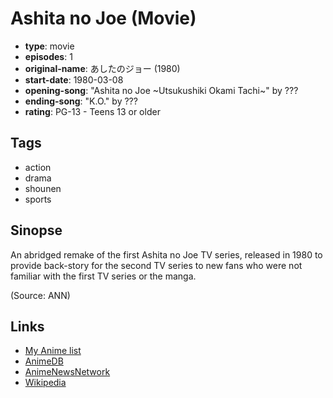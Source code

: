 # Ashita no Joe (Movie)

-   **type**: movie
-   **episodes**: 1
-   **original-name**: あしたのジョー (1980)
-   **start-date**: 1980-03-08
-   **opening-song**: "Ashita no Joe ~Utsukushiki Okami Tachi~" by ???
-   **ending-song**: "K.O." by ???
-   **rating**: PG-13 - Teens 13 or older

## Tags

-   action
-   drama
-   shounen
-   sports

## Sinopse

An abridged remake of the first Ashita no Joe TV series, released in 1980 to provide back-story for the second TV series to new fans who were not familiar with the first TV series or the manga.

(Source: ANN)

## Links

-   [My Anime list](https://myanimelist.net/anime/2920/Ashita_no_Joe_Movie)
-   [AnimeDB](http://anidb.info/perl-bin/animedb.pl?show=anime&aid=1631)
-   [AnimeNewsNetwork](http://www.animenewsnetwork.com/encyclopedia/anime.php?id=3475)
-   [Wikipedia](http://en.wikipedia.org/wiki/Ashita_No_Joe)
